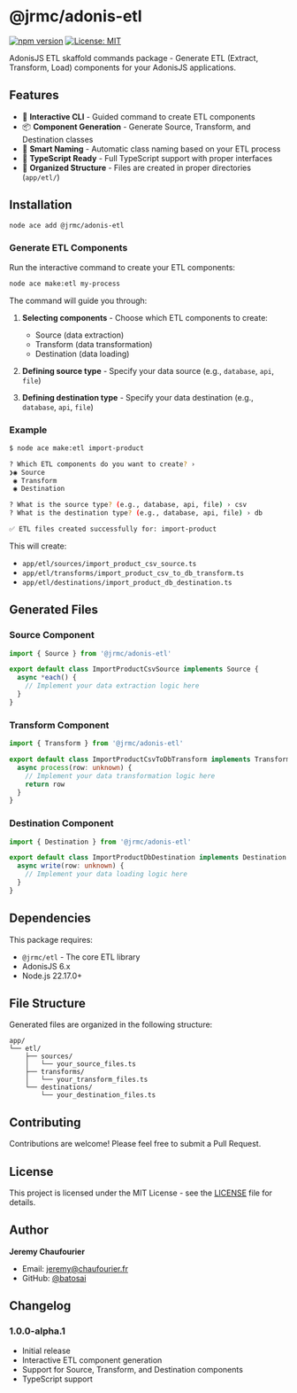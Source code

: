 # @jrmc/adonis-etl

[![npm version](https://badge.fury.io/js/%40jrmc%2Fadonis-etl.svg)](https://badge.fury.io/js/%40jrmc%2Fadonis-etl)
[![License: MIT](https://img.shields.io/badge/License-MIT-yellow.svg)](https://opensource.org/licenses/MIT)

AdonisJS ETL skaffold commands package - Generate ETL (Extract, Transform, Load) components for your AdonisJS applications.

## Features

- 🚀 **Interactive CLI** - Guided command to create ETL components
- 📦 **Component Generation** - Generate Source, Transform, and Destination classes
- 🎯 **Smart Naming** - Automatic class naming based on your ETL process
- 🔧 **TypeScript Ready** - Full TypeScript support with proper interfaces
- 📁 **Organized Structure** - Files are created in proper directories (`app/etl/`)

## Installation

```bash
node ace add @jrmc/adonis-etl
```

### Generate ETL Components

Run the interactive command to create your ETL components:

```bash
node ace make:etl my-process
```

The command will guide you through:

1. **Selecting components** - Choose which ETL components to create:
   - Source (data extraction)
   - Transform (data transformation)
   - Destination (data loading)

2. **Defining source type** - Specify your data source (e.g., `database`, `api`, `file`)

3. **Defining destination type** - Specify your data destination (e.g., `database`, `api`, `file`)

### Example

```bash
$ node ace make:etl import-product

? Which ETL components do you want to create? › 
❯◉ Source
 ◉ Transform  
 ◉ Destination

? What is the source type? (e.g., database, api, file) › csv
? What is the destination type? (e.g., database, api, file) › db

✅ ETL files created successfully for: import-product
```

This will create:

- `app/etl/sources/import_product_csv_source.ts`
- `app/etl/transforms/import_product_csv_to_db_transform.ts`
- `app/etl/destinations/import_product_db_destination.ts`

## Generated Files

### Source Component

```typescript
import { Source } from '@jrmc/adonis-etl'

export default class ImportProductCsvSource implements Source {
  async *each() {
    // Implement your data extraction logic here
  }
}
```

### Transform Component

```typescript
import { Transform } from '@jrmc/adonis-etl'

export default class ImportProductCsvToDbTransform implements Transform {
  async process(row: unknown) {
    // Implement your data transformation logic here
    return row
  }
}
```

### Destination Component

```typescript
import { Destination } from '@jrmc/adonis-etl'

export default class ImportProductDbDestination implements Destination {
  async write(row: unknown) {
    // Implement your data loading logic here
  }
}
```

## Dependencies

This package requires:
- `@jrmc/etl` - The core ETL library
- AdonisJS 6.x
- Node.js 22.17.0+

## File Structure

Generated files are organized in the following structure:

```
app/
└── etl/
    ├── sources/
    │   └── your_source_files.ts
    ├── transforms/
    │   └── your_transform_files.ts
    └── destinations/
        └── your_destination_files.ts
```

## Contributing

Contributions are welcome! Please feel free to submit a Pull Request.

## License

This project is licensed under the MIT License - see the [LICENSE](LICENSE) file for details.

## Author

**Jeremy Chaufourier**
- Email: jeremy@chaufourier.fr
- GitHub: [@batosai](https://github.com/batosai)

## Changelog

### 1.0.0-alpha.1
- Initial release
- Interactive ETL component generation
- Support for Source, Transform, and Destination components
- TypeScript support
